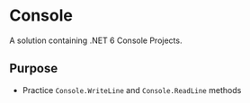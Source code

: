 # Console
A solution containing .NET 6 Console Projects.

## Purpose
- Practice `Console.WriteLine` and `Console.ReadLine` methods